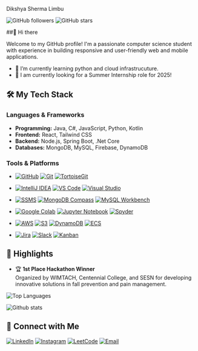 Dikshya Sherma Limbu

![GitHub followers](https://img.shields.io/github/followers/dikshya-sherma-limbu?style=social) ![GitHub stars](https://img.shields.io/github/stars/dikshya-sherma-limbu?style=social)

##👋 Hi there 

Welcome to my GitHub profile! I'm a passionate computer science student  with experience in building responsive and user-friendly web and mobile applications.

- 🌱 I’m currently learning python and cloud infrastrucuture.
- 💼 I am currently looking for a Summer Internship role for 2025!  

## 🛠️ My Tech Stack
### Languages & Frameworks
- **Programming:** Java, C#, JavaScript, Python, Kotlin
- **Frontend:** React, Tailwind CSS
- **Backend:** Node.js, Spring Boot, .Net Core
- **Databases:** MongoDB, MySQL, Firebase, DynamoDB

### Tools & Platforms

- [![GitHub](https://img.shields.io/badge/-GitHub-181717?style=flat&logo=GitHub&logoColor=white)](#) 
  [![Git](https://img.shields.io/badge/-Git-F05032?style=flat&logo=Git&logoColor=white)](#) 
  [![TortoiseGit](https://img.shields.io/badge/-TortoiseGit-005F73?style=flat&logo=TortoiseGit&logoColor=white)](#)

- [![IntelliJ IDEA](https://img.shields.io/badge/-IntelliJ%20IDEA-000000?style=flat&logo=IntelliJ-IDEA&logoColor=white)](#) 
  [![VS Code](https://img.shields.io/badge/-VS%20Code-007ACC?style=flat&logo=Visual-Studio-Code&logoColor=white)](#) 
  [![Visual Studio](https://img.shields.io/badge/-Visual%20Studio-5C2D91?style=flat&logo=Visual-Studio&logoColor=white)](#)

- [![SSMS](https://img.shields.io/badge/-SSMS-CC2927?style=flat&logo=Microsoft-SQL-Server&logoColor=white)](#) 
  [![MongoDB Compass](https://img.shields.io/badge/-MongoDB%20Compass-47A248?style=flat&logo=MongoDB&logoColor=white)](#) 
  [![MySQL Workbench](https://img.shields.io/badge/-MySQL%20Workbench-4479A1?style=flat&logo=MySQL&logoColor=white)](#)

- [![Google Colab](https://img.shields.io/badge/-Google%20Colab-F9AB00?style=flat&logo=Google-Colab&logoColor=white)](#) 
  [![Jupyter Notebook](https://img.shields.io/badge/-Jupyter-DA5B0B?style=flat&logo=Jupyter&logoColor=white)](#) 
  [![Spyder](https://img.shields.io/badge/-Spyder-FF0000?style=flat&logo=Python&logoColor=white)](#)

- [![AWS](https://img.shields.io/badge/-AWS-232F3E?style=flat&logo=Amazon-AWS&logoColor=white)](#) 
  [![S3](https://img.shields.io/badge/-S3-569A31?style=flat&logo=Amazon-S3&logoColor=white)](#) 
  [![DynamoDB](https://img.shields.io/badge/-DynamoDB-4053D6?style=flat&logo=Amazon-DynamoDB&logoColor=white)](#) 
  [![ECS](https://img.shields.io/badge/-ECS-FF9900?style=flat&logo=Amazon-ECS&logoColor=white)](#)

- [![Jira](https://img.shields.io/badge/-Jira-0052CC?style=flat&logo=Jira&logoColor=white)](#) 
  [![Slack](https://img.shields.io/badge/-Slack-4A154B?style=flat&logo=Slack&logoColor=white)](#) 
  [![Kanban](https://img.shields.io/badge/-Kanban-3E8DCC?style=flat&logo=Trello&logoColor=white)](#)


  

## 🌟 Highlights
- 🏆 **1st Place Hackathon Winner**  
   Organized by WIMTACH, Centennial College, and SESN for developing innovative solutions in fall prevention and pain management.

 
![Top Languages](https://github-readme-stats.vercel.app/api/top-langs/?username=dikshya-sherma-limbu&layout=compact&theme=radical)

![Github stats](https://github-readme-stats.vercel.app/api?username=dikshya-sherma-limbu)

## 💬 Connect with Me
[![LinkedIn](https://img.shields.io/badge/-LinkedIn-blue?style=flat&logo=Linkedin&logoColor=white)](https://www.linkedin.com/in/dikshya-limbu)
[![Instagram](https://img.shields.io/badge/-Instagram-purple?style=flat&logo=Instagram&logoColor=white)](https://www.instagram.com/dikshya__limbu)
[![LeetCode](https://img.shields.io/badge/-LeetCode-orange?style=flat&logo=LeetCode&logoColor=white)](https://leetcode.com/u/dikshya57/)
[![Email](https://img.shields.io/badge/-Email-red?style=flat&logo=Gmail&logoColor=white)](mailto:shermadikshya@example.com)




